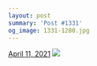 ```yaml
---
layout: post
summary: 'Post #1331'
og_image: 1331-1280.jpg
---
```


<p>
  <time>
    <a href="/1331">April 11, 2021</a>
  </time>
  <a href="/1331">
    <img src="{{ site.assets_url }}/1331-640.jpg" srcset="{{ site.assets_url }}/1331-320.jpg 320w, {{ site.assets_url }}/1331-640.jpg 640w, {{ site.assets_url }}/1331-960.jpg 960w, {{ site.assets_url }}/1331-1280.jpg 1280w" sizes="(min-width: 700px) 50vw, calc(100vw - 2rem)" />
  </a>
</p>

